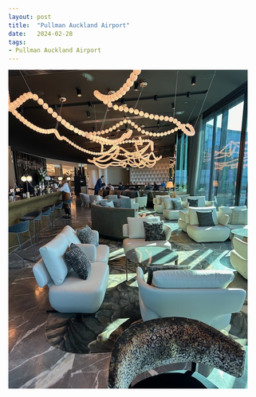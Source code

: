 ```yaml
---
layout: post
title:  "Pullman Auckland Airport"
date:   2024-02-28
tags:
- Pullman Auckland Airport
---
```

![Pullman Auckland Airport](/media/2024-02-28-Pullman-Auckland-Airport.jpeg)